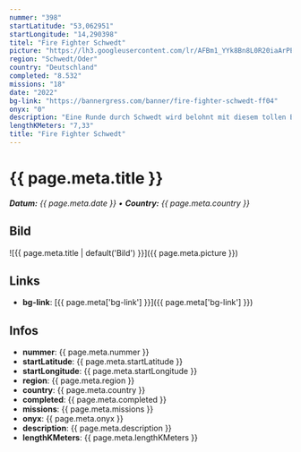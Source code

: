 ```yaml
---
nummer: "398"
startLatitude: "53,062951"
startLongitude: "14,290398"
titel: "Fire Fighter Schwedt"
picture: "https://lh3.googleusercontent.com/lr/AFBm1_YYk8Bn8L0R20iaArPEGj0wXjDy2wTaorF7FXJHozD4_ZtjChCW-sU-ixo_Lg2zLqGDbf20mEUTsEx7-wzHCzaSbQFWv6wSNV1BsQX_UsWO50SZaw1z-uDLmJKWMGLJzu47WGPsf6uZaB9FaGfPO7dsTW3OlxCvH9iua85WCYsJEKlzDd7eKQ_23CPpDfP1O1RDceOsvNGrqwhOSSPogczqvcoZqKi6-Efr-kGkWmtA58nTvzJ9dpVs5w57YX9iZp6F1PpqOzkE8QOLmH9wNF6fRHuHPkuCWnWnlHBnXhiAMTXfAki8BKx7g7ok3KfOKWj0igiAtXsu_JnT84xsVg0AdbwD8vrtMXLXtNmMZv7a6Sg985jWBr_djDyzISEIckNZISMQuZyZEOs9Ib1n1Udeon6bfIWki4RrtD_0H3tsnmO8UMYKf91hx4MWm66fuCWQ35Jr3LceV4iYVhEg5YWnTfYl3jVvCqHDUQDoAFw42Tj7UmkAbjP34C7H7tNm7SG45mbyUTdJcYhw9baeBJKUMnfeWER0ExcG8zmeklwEApbB3puS3M-w7VMS1qf4Fj48VszeLNPkVGbktePGDCRMGfLOlj903eXSwSoHvtO6TBkJpxN5Wqp-dQNW8kDs4c_IoC1oiwbULE90r-yWs9nLI2VeR3eQN0GdLOA-IQxji9W3vNcyUOiEFcqlUwqn1uQ4jnR-gt4lW8SlbhvessaDTIc9eijOzKrbfSPmklr1wEWE4H7ReqUjdyOK6nl1cISXKBN797Ej3iCi6nQteYfTzWzXhR6H354qwCOOmw-DrUHUYQ-rG_VfEUKjeP97auziYFW7jUNhp2D3Uad8UMmT-pQY_9OIHOjR"
region: "Schwedt/Oder"
country: "Deutschland"
completed: "8.532"
missions: "18"
date: "2022"
bg-link: "https://bannergress.com/banner/fire-fighter-schwedt-ff04"
onyx: "0"
description: "Eine Runde durch Schwedt wird belohnt mit diesem tollen Banner."
lengthKMeters: "7,33"
title: "Fire Fighter Schwedt"
---
```


# {{ page.meta.title }}
_**Datum:** {{ page.meta.date }} • **Country:** {{ page.meta.country }}_

## Bild
![{{ page.meta.title | default('Bild') }}]({{ page.meta.picture }})

## Links
- **bg-link**: [{{ page.meta['bg-link'] }}]({{ page.meta['bg-link'] }})

## Infos
- **nummer**: {{ page.meta.nummer }}
- **startLatitude**: {{ page.meta.startLatitude }}
- **startLongitude**: {{ page.meta.startLongitude }}
- **region**: {{ page.meta.region }}
- **country**: {{ page.meta.country }}
- **completed**: {{ page.meta.completed }}
- **missions**: {{ page.meta.missions }}
- **onyx**: {{ page.meta.onyx }}
- **description**: {{ page.meta.description }}
- **lengthKMeters**: {{ page.meta.lengthKMeters }}

